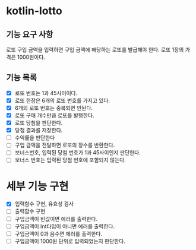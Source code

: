 # kotlin-lotto

## 기능 요구 사항

로또 구입 금액을 입력하면 구입 금액에 해당하는 로또를 발급해야 한다.
로또 1장의 가격은 1000원이다.

## 기능 목록

- [x] 로또 번호는 1과 45사이이다.
- [x] 로또 한장은 6개의 로또 번호를 가지고 있다.
- [x] 6개의 로또 번호는 중복되면 안된다.
- [x] 로또 구매 개수만큼 로또를 발행한다.
- [x] 로또 당첨을 판단한다.
- [x] 당첨 결과를 저장한다.
- [ ] 수익률을 판단한다
- [ ] 구입 금액을 전달하면 로또의 장수를 반환한다.
- [ ] 보너스번호, 입력된 당첨 번호가 1과 45사이인지 판단한다.
- [ ] 보너스 번호는 입력된 당첨 번호에 포함되지 않는다.

# 세부 기능 구현

- [x] 입력함수 구현, 유효성 검사
- [ ] 출력함수 구현
- [ ] 구입금액이 빈값이면 에러를 출력한다.
- [ ] 구입금액이 Int타입이 아니면 에러를 출력한다.
- [ ] 구입금액이 0과 음수면 에러를 출력한다.
- [ ] 구입금액이 1000원 단위로 입력되었는지 판단한다.